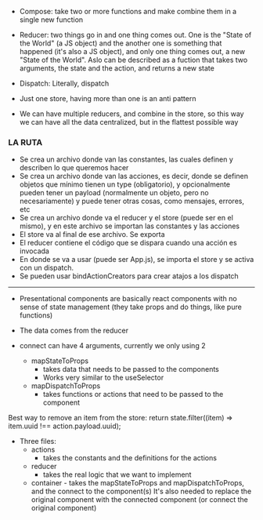 - Compose: take two or more functions and make combine them in a single new function
- Reducer: two things go in and one thing comes out. One is the "State of the World" (a JS object) and the another one is something that happened (it's also a JS object), and only one thing comes out, a new "State of the World". Aslo can be described as a fuction that takes two arguments, the state and the action, and returns a new state
- Dispatch: Literally, dispatch

- Just one store, having more than one is an anti pattern
- We can have multiple reducers, and combine in the store, so this way we can have all the data centralized, but in the flattest possible way

### LA RUTA

- Se crea un archivo donde van las constantes, las cuales definen y describen lo que queremos hacer
- Se crea un archivo donde van las acciones, es decir, donde se definen objetos que mínimo tienen un type (obligatorio), y opcionalmente pueden tener un payload (normalmente un objeto, pero no necesariamente) y puede tener otras cosas, como mensajes, errores, etc
- Se crea un archivo donde va el reducer y el store (puede ser en el mismo), y en este archivo se importan las constantes y las acciones
- El store va al final de ese archivo. Se exporta
- El reducer contiene el código que se dispara cuando una acción es invocada
- En donde se va a usar (puede ser App.js), se importa el store y se activa con un dispatch.
- Se pueden usar bindActionCreators para crear atajos a los dispatch

---

- Presentational components are basically react components with no sense of state management (they take props and do things, like pure functions)

- The data comes from the reducer
- connect can have 4 arguments, currently we only using 2
  - mapStateToProps
    - takes data that needs to be passed to the components
    - Works very similar to the useSelector
  - mapDispatchToProps
    - takes functions or actions that need to be passed to the component

Best way to remove an item from the store:
return state.filter((item) => item.uuid !== action.payload.uuid);

- Three files:
  - actions
    - takes the constants and the definitions for the actions
  - reducer
    - takes the real logic that we want to implement
  - container - takes the mapStateToProps and mapDispatchToProps, and the connect to the component(s)
    It's also needed to replace the original component with the connected component (or connect the original component)
